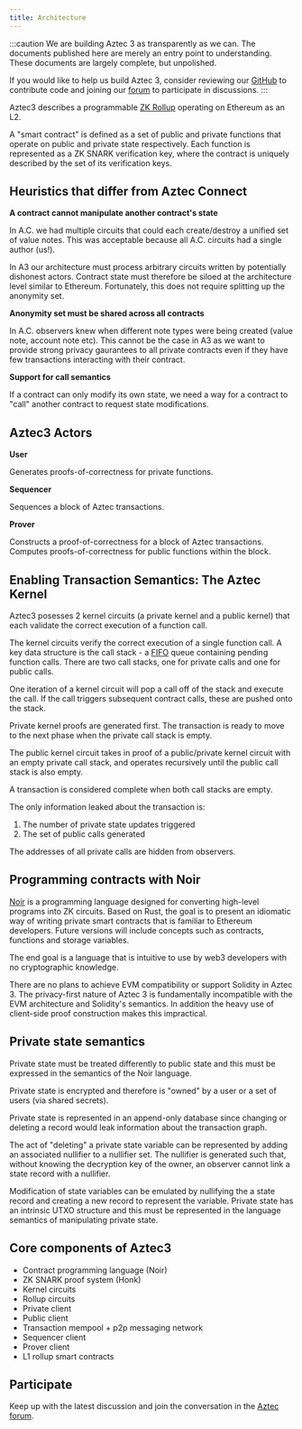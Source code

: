```yaml
---
title: Architecture
---
```


:::caution
We are building Aztec 3 as transparently as we can. The documents published here are merely an entry point to understanding. These documents are largely complete, but unpolished.

If you would like to help us build Aztec 3, consider reviewing our [GitHub](https://github.com/AztecProtocol) to contribute code and joining our [forum](https://discourse.aztec.network/) to participate in discussions.
:::

Aztec3 describes a programmable [ZK Rollup](https://ethereum.org/en/developers/docs/scaling/zk-rollups/) operating on Ethereum as an L2.

A "smart contract" is defined as a set of public and private functions that operate on public and private state respectively. Each function is represented as a ZK SNARK verification key, where the contract is uniquely described by the set of its verification keys.

## Heuristics that differ from Aztec Connect

**A contract cannot manipulate another contract's state**

In A.C. we had multiple circuits that could each create/destroy a unified set of value notes. This was acceptable because all A.C. circuits had a single author (us!).

In A3 our architecture must process arbitrary circuits written by potentially dishonest actors. Contract state must therefore be siloed at the architecture level similar to Ethereum. Fortunately, this does not require splitting up the anonymity set.

**Anonymity set must be shared across all contracts**

In A.C. observers knew when different note types were being created (value note, account note etc). This cannot be the case in A3 as we want to provide strong privacy gaurantees to all private contracts even if they have few transactions interacting with their contract.

**Support for call semantics**

If a contract can only modify its own state, we need a way for a contract to "call" another contract to request state modifications.

## Aztec3 Actors

**User**

Generates proofs-of-correctness for private functions.

**Sequencer**

Sequences a block of Aztec transactions.

**Prover**

Constructs a proof-of-correctness for a block of Aztec transactions. Computes proofs-of-correctness for public functions within the block.

## Enabling Transaction Semantics: The Aztec Kernel

Aztec3 posesses 2 kernel circuits (a private kernel and a public kernel) that each validate the correct execution of a function call.

The kernel circuits verify the correct execution of a single function call. A key data structure is the call stack - a [FIFO](<https://en.wikipedia.org/wiki/FIFO_(computing_and_electronics)>) queue containing pending function calls. There are two call stacks, one for private calls and one for public calls.

One iteration of a kernel circuit will pop a call off of the stack and execute the call. If the call triggers subsequent contract calls, these are pushed onto the stack.

Private kernel proofs are generated first. The transaction is ready to move to the next phase when the private call stack is empty.

The public kernel circuit takes in proof of a public/private kernel circuit with an empty private call stack, and operates recursively until the public call stack is also empty.

A transaction is considered complete when both call stacks are empty.

The only information leaked about the transaction is:

1. The number of private state updates triggered
2. The set of public calls generated

The addresses of all private calls are hidden from observers.

## Programming contracts with Noir

[Noir](https://noir-lang.org) is a programming language designed for converting high-level programs into ZK circuits. Based on Rust, the goal is to present an idiomatic way of writing private smart contracts that is familiar to Ethereum developers. Future versions will include concepts such as contracts, functions and storage variables.

The end goal is a language that is intuitive to use by web3 developers with no cryptographic knowledge.

There are no plans to achieve EVM compatibility or support Solidity in Aztec 3. The privacy-first nature of Aztec 3 is fundamentally incompatible with the EVM architecture and Solidity's semantics. In addition the heavy use of client-side proof construction makes this impractical.

## Private state semantics

Private state must be treated differently to public state and this must be expressed in the semantics of the Noir language.

Private state is encrypted and therefore is "owned" by a user or a set of users (via shared secrets).

Private state is represented in an append-only database since changing or deleting a record would leak information about the transaction graph.

The act of "deleting" a private state variable can be represented by adding an associated nullifier to a nullifier set. The nullifier is generated such that, without knowing the decryption key of the owner, an observer cannot link a state record with a nullifier.

Modification of state variables can be emulated by nullifying the a state record and creating a new record to represent the variable. Private state has an intrinsic UTXO structure and this must be represented in the language semantics of manipulating private state.

## Core components of Aztec3

- Contract programming language (Noir)
- ZK SNARK proof system (Honk)
- Kernel circuits
- Rollup circuits
- Private client
- Public client
- Transaction mempool + p2p messaging network
- Sequencer client
- Prover client
- L1 rollup smart contracts

## Participate

Keep up with the latest discussion and join the conversation in the [Aztec forum](https://discourse.aztec.network).
